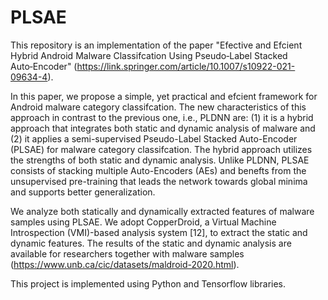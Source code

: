 # PLSAE

This repository is an implementation of the paper "Efective and Efcient Hybrid Android Malware
Classifcation Using Pseudo‑Label Stacked Auto‑Encoder" (https://link.springer.com/article/10.1007/s10922-021-09634-4).

In this paper, we propose a simple, yet practical and efcient framework for Android malware category classifcation. The new characteristics of this approach in contrast to the previous one, i.e., PLDNN are: (1) it is a
hybrid approach that integrates both static and dynamic analysis of malware and (2) it applies a semi-supervised Pseudo-Label Stacked Auto-Encoder (PLSAE) for malware category classifcation. The hybrid approach utilizes the strengths
of both static and dynamic analysis. Unlike PLDNN, PLSAE consists of stacking multiple  Auto-Encoders  (AEs) and benefts from the unsupervised pre-training that leads the network towards global minima and supports better generalization.

We analyze both statically and dynamically extracted features of malware samples using PLSAE. We adopt CopperDroid, a Virtual Machine Introspection
(VMI)-based analysis system [12], to extract the static and dynamic features. The
results of the static and dynamic analysis are available for researchers together
with malware samples (https://www.unb.ca/cic/datasets/maldroid-2020.html).

This project is implemented using Python and Tensorflow libraries.
